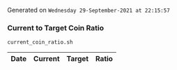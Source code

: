 Generated on `Wednesday 29-September-2021 at 22:15:57`

### Current to Target Coin Ratio
`current_coin_ratio.sh`

Date|Current|Target|Ratio
---|---|---|---
